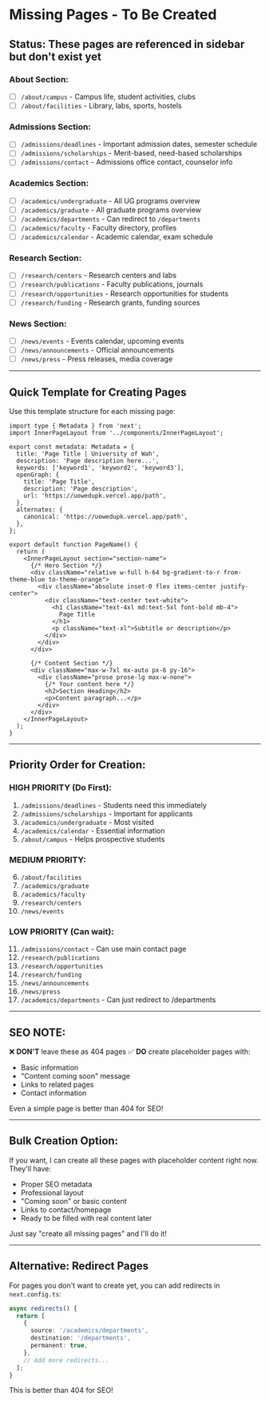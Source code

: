 # Missing Pages - To Be Created

## Status: These pages are referenced in sidebar but don't exist yet

### About Section:
- [ ] `/about/campus` - Campus life, student activities, clubs
- [ ] `/about/facilities` - Library, labs, sports, hostels

### Admissions Section:
- [ ] `/admissions/deadlines` - Important admission dates, semester schedule
- [ ] `/admissions/scholarships` - Merit-based, need-based scholarships
- [ ] `/admissions/contact` - Admissions office contact, counselor info

### Academics Section:
- [ ] `/academics/undergraduate` - All UG programs overview
- [ ] `/academics/graduate` - All graduate programs overview
- [ ] `/academics/departments` - Can redirect to `/departments`
- [ ] `/academics/faculty` - Faculty directory, profiles
- [ ] `/academics/calendar` - Academic calendar, exam schedule

### Research Section:
- [ ] `/research/centers` - Research centers and labs
- [ ] `/research/publications` - Faculty publications, journals
- [ ] `/research/opportunities` - Research opportunities for students
- [ ] `/research/funding` - Research grants, funding sources

### News Section:
- [ ] `/news/events` - Events calendar, upcoming events
- [ ] `/news/announcements` - Official announcements
- [ ] `/news/press` - Press releases, media coverage

---

## Quick Template for Creating Pages

Use this template structure for each missing page:

```tsx
import type { Metadata } from 'next';
import InnerPageLayout from '../components/InnerPageLayout';

export const metadata: Metadata = {
  title: 'Page Title | University of Wah',
  description: 'Page description here...',
  keywords: ['keyword1', 'keyword2', 'keyword3'],
  openGraph: {
    title: 'Page Title',
    description: 'Page description',
    url: 'https://uowedupk.vercel.app/path',
  },
  alternates: {
    canonical: 'https://uowedupk.vercel.app/path',
  },
};

export default function PageName() {
  return (
    <InnerPageLayout section="section-name">
      {/* Hero Section */}
      <div className="relative w-full h-64 bg-gradient-to-r from-theme-blue to-theme-orange">
        <div className="absolute inset-0 flex items-center justify-center">
          <div className="text-center text-white">
            <h1 className="text-4xl md:text-5xl font-bold mb-4">
              Page Title
            </h1>
            <p className="text-xl">Subtitle or description</p>
          </div>
        </div>
      </div>

      {/* Content Section */}
      <div className="max-w-7xl mx-auto px-6 py-16">
        <div className="prose prose-lg max-w-none">
          {/* Your content here */}
          <h2>Section Heading</h2>
          <p>Content paragraph...</p>
        </div>
      </div>
    </InnerPageLayout>
  );
}
```

---

## Priority Order for Creation:

### HIGH PRIORITY (Do First):
1. `/admissions/deadlines` - Students need this immediately
2. `/admissions/scholarships` - Important for applicants
3. `/academics/undergraduate` - Most visited
4. `/academics/calendar` - Essential information
5. `/about/campus` - Helps prospective students

### MEDIUM PRIORITY:
6. `/about/facilities`
7. `/academics/graduate`
8. `/academics/faculty`
9. `/research/centers`
10. `/news/events`

### LOW PRIORITY (Can wait):
11. `/admissions/contact` - Can use main contact page
12. `/research/publications`
13. `/research/opportunities`
14. `/research/funding`
15. `/news/announcements`
16. `/news/press`
17. `/academics/departments` - Can just redirect to /departments

---

## SEO NOTE:

❌ **DON'T** leave these as 404 pages
✅ **DO** create placeholder pages with:
- Basic information
- "Content coming soon" message
- Links to related pages
- Contact information

Even a simple page is better than 404 for SEO!

---

## Bulk Creation Option:

If you want, I can create all these pages with placeholder content right now. They'll have:
- Proper SEO metadata
- Professional layout
- "Coming soon" or basic content
- Links to contact/homepage
- Ready to be filled with real content later

Just say "create all missing pages" and I'll do it!

---

## Alternative: Redirect Pages

For pages you don't want to create yet, you can add redirects in `next.config.ts`:

```typescript
async redirects() {
  return [
    {
      source: '/academics/departments',
      destination: '/departments',
      permanent: true,
    },
    // Add more redirects...
  ];
}
```

This is better than 404 for SEO!
